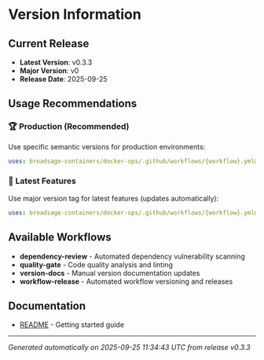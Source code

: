 # Version Information

## Current Release

- **Latest Version**: v0.3.3
- **Major Version**: v0
- **Release Date**: 2025-09-25

## Usage Recommendations

### 🏆 Production (Recommended)

Use specific semantic versions for production environments:

```yaml
uses: broadsage-containers/docker-ops/.github/workflows/{workflow}.yml@v0.3.3
```

### 🚀 Latest Features

Use major version tag for latest features (updates automatically):

```yaml
uses: broadsage-containers/docker-ops/.github/workflows/{workflow}.yml@v0
```

## Available Workflows

- **dependency-review** - Automated dependency vulnerability scanning
- **quality-gate** - Code quality analysis and linting  
- **version-docs** - Manual version documentation updates
- **workflow-release** - Automated workflow versioning and releases

## Documentation

- [README](README.md) - Getting started guide

---
*Generated automatically on 2025-09-25 11:34:43 UTC from release v0.3.3*
